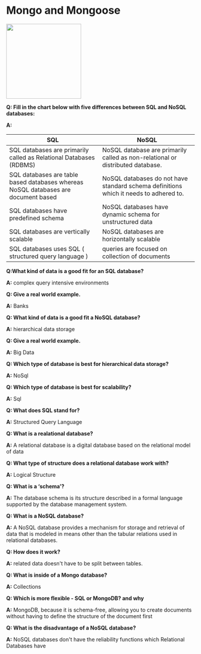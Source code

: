 # **Mongo and Mongoose**

<img src="https://reactjs.org/logo-og.png" width="200">

**Q: Fill in the chart below with five differences between SQL and NoSQL databases:**

**A:**

| SQL                                                                                | NoSQL                                                                                 |
| ---------------------------------------------------------------------------------- | ------------------------------------------------------------------------------------- |
| SQL databases are primarily called as Relational Databases (RDBMS)                 | NoSQL database are primarily called as non-relational or distributed database.        |
| SQL databases are table based databases whereas NoSQL databases are document based | NoSQL databases do not have standard schema definitions which it needs to adhered to. |
| SQL databases have predefined schema                                               | NoSQL databases have dynamic schema for unstructured data                             |
| SQL databases are vertically scalable                                              | NoSQL databases are horizontally scalable                                             |
| SQL databases uses SQL ( structured query language )                               | queries are focused on collection of documents                                        |

**Q:What kind of data is a good fit for an SQL database?**

**A:** complex query intensive environments

**Q: Give a real world example.**

**A:** Banks

**Q: What kind of data is a good fit a NoSQL database?**

**A:** hierarchical data storage

**Q: Give a real world example.**

**A:** Big Data

**Q: Which type of database is best for hierarchical data storage?**

**A:** NoSql

**Q: Which type of database is best for scalability?**

**A:** Sql

**Q: What does SQL stand for?**

**A:** Structured Query Language

**Q: What is a realational database?**

**A:** A relational database is a digital database based on the relational model of data

**Q: What type of structure does a relational database work with?**

**A:** Logical Structure

**Q: What is a ‘schema’?**

**A:** The database schema is its structure described in a formal language supported by the database management system.

**Q: What is a NoSQL database?**

**A:** A NoSQL database provides a mechanism for storage and retrieval of data that is modeled in means other than the tabular relations used in relational databases.

**Q: How does it work?**

**A:** related data doesn't have to be split between tables.

**Q: What is inside of a Mongo database?**

**A:** Collections

**Q: Which is more flexible - SQL or MongoDB? and why**

**A:** MongoDB, because it is schema-free, allowing you to create documents without having to define the structure of the document first

**Q: What is the disadvantage of a NoSQL database?**

**A:** NoSQL databases don't have the reliability functions which Relational Databases have
